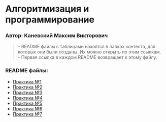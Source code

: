 # Алгоритмизация и программирование  
### Автор: Каневский Максим Викторович

> \- README файлы с таблицами нахоятся в папках контеста, для которых они были созданы. Их можно открыть по этим ссылкам.  
> \- Первая ссылка в каждом README возвращает к этому файлу.

### README файлы:
- [Практика №1](https://github.com/MaximKanevskiy/CFUV/blob/main/contest_01/README.md)
- [Практика №2](https://github.com/MaximKanevskiy/CFUV/blob/main/contest_02/README.md)
- [Практика №3](https://github.com/MaximKanevskiy/CFUV/blob/main/contest_03/README.md)
- [Практика №4](https://github.com/MaximKanevskiy/CFUV/blob/main/contest_04/README.md)
- [Практика №5](https://github.com/MaximKanevskiy/CFUV/blob/main/contest_05/README.md)
- [Практика №6](https://github.com/MaximKanevskiy/CFUV/blob/main/contest_06/README.md)
- [Практика №7](https://github.com/MaximKanevskiy/CFUV/blob/main/contest_07/README.md)
